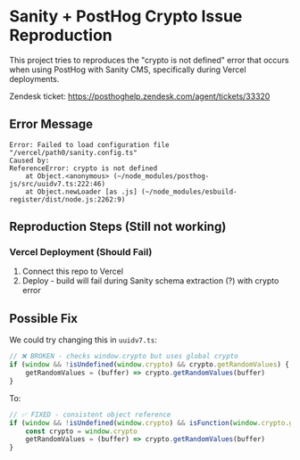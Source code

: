 # Sanity + PostHog Crypto Issue Reproduction

This project tries to reproduces the "crypto is not defined" error that occurs when using PostHog with Sanity CMS, specifically during Vercel deployments.

Zendesk ticket: https://posthoghelp.zendesk.com/agent/tickets/33320

## Error Message

```
Error: Failed to load configuration file "/vercel/path0/sanity.config.ts"
Caused by:
ReferenceError: crypto is not defined
    at Object.<anonymous> (~/node_modules/posthog-js/src/uuidv7.ts:222:46)
    at Object.newLoader [as .js] (~/node_modules/esbuild-register/dist/node.js:2262:9)
```

## Reproduction Steps (Still not working)

### Vercel Deployment (Should Fail)
1. Connect this repo to Vercel
2. Deploy - build will fail during Sanity schema extraction (?) with crypto error

## Possible Fix

We could try changing this in `uuidv7.ts`:

```typescript
// ❌ BROKEN - checks window.crypto but uses global crypto
if (window && !isUndefined(window.crypto) && crypto.getRandomValues) {
    getRandomValues = (buffer) => crypto.getRandomValues(buffer)
}
```

To:

```typescript
// ✅ FIXED - consistent object reference
if (window && !isUndefined(window.crypto) && isFunction(window.crypto.getRandomValues)) {
    const crypto = window.crypto
    getRandomValues = (buffer) => crypto.getRandomValues(buffer)
}
```